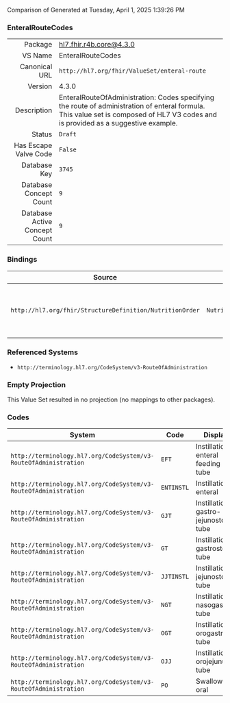 Comparison of 
Generated at Tuesday, April 1, 2025 1:39:26 PM

### EnteralRouteCodes

|      |     |
| ---: | --- |
| Package | hl7.fhir.r4b.core@4.3.0 |
| VS Name | EnteralRouteCodes |
| Canonical URL | `http://hl7.org/fhir/ValueSet/enteral-route` |
| Version | 4.3.0 |
| Description | EnteralRouteOfAdministration: Codes specifying the route of administration of enteral formula.  This value set is composed of HL7 V3 codes and is provided as a suggestive example. |
| Status | `Draft` |
| Has Escape Valve Code | `False` |
| Database Key | `3745` |
| Database Concept Count | `9` |
| Database Active Concept Count | `9` |
### Bindings

| Source | Element | Binding | Strength | Element Short |
| ------ | ------- | ------- | -------- | ------------- |
| `http://hl7.org/fhir/StructureDefinition/NutritionOrder` | `NutritionOrder.enteralFormula.routeofAdministration` | `http://hl7.org/fhir/ValueSet/enteral-route` | `Extensible` | How the formula should enter the patient's gastrointestinal tract |

### Referenced Systems

* `http://terminology.hl7.org/CodeSystem/v3-RouteOfAdministration`
### Empty Projection

This Value Set resulted in no projection (no mappings to other packages).

### Codes

| System | Code | Display |
| ------ | ---- | ------- |
| `http://terminology.hl7.org/CodeSystem/v3-RouteOfAdministration` | `EFT` | Instillation, enteral feeding tube |
| `http://terminology.hl7.org/CodeSystem/v3-RouteOfAdministration` | `ENTINSTL` | Instillation, enteral |
| `http://terminology.hl7.org/CodeSystem/v3-RouteOfAdministration` | `GJT` | Instillation, gastro-jejunostomy tube |
| `http://terminology.hl7.org/CodeSystem/v3-RouteOfAdministration` | `GT` | Instillation, gastrostomy tube |
| `http://terminology.hl7.org/CodeSystem/v3-RouteOfAdministration` | `JJTINSTL` | Instillation, jejunostomy tube |
| `http://terminology.hl7.org/CodeSystem/v3-RouteOfAdministration` | `NGT` | Instillation, nasogastric tube |
| `http://terminology.hl7.org/CodeSystem/v3-RouteOfAdministration` | `OGT` | Instillation, orogastric tube |
| `http://terminology.hl7.org/CodeSystem/v3-RouteOfAdministration` | `OJJ` | Instillation, orojejunum tube |
| `http://terminology.hl7.org/CodeSystem/v3-RouteOfAdministration` | `PO` | Swallow, oral |
